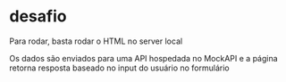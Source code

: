 # desafio

Para rodar, basta rodar o HTML no server local

Os dados são enviados para uma API hospedada no MockAPI e a página retorna resposta baseado no input do usuário no formulário
